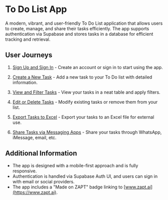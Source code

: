 # To Do List App

A modern, vibrant, and user-friendly To Do List application that allows users to create, manage, and share their tasks efficiently. The app supports authentication via Supabase and stores tasks in a database for efficient tracking and retrieval.

## User Journeys

1. [Sign Up and Sign In](docs/journeys/sign-up-and-sign-in.md) - Create an account or sign in to start using the app.
   
2. [Create a New Task](docs/journeys/create-new-task.md) - Add a new task to your To Do list with detailed information.
   
3. [View and Filter Tasks](docs/journeys/view-and-filter-tasks.md) - View your tasks in a neat table and apply filters.
   
4. [Edit or Delete Tasks](docs/journeys/edit-or-delete-tasks.md) - Modify existing tasks or remove them from your list.
   
5. [Export Tasks to Excel](docs/journeys/export-tasks-to-excel.md) - Export your tasks to an Excel file for external use.
   
6. [Share Tasks via Messaging Apps](docs/journeys/share-tasks.md) - Share your tasks through WhatsApp, iMessage, email, etc.
   
## Additional Information

- The app is designed with a mobile-first approach and is fully responsive.
- Authentication is handled via Supabase Auth UI, and users can sign in with email or social providers.
- The app includes a "Made on ZAPT" badge linking to [www.zapt.ai](https://www.zapt.ai).

